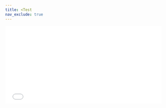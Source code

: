 ```yaml
---
title: <Test
nav_exclude: true
---
```


<iframe name="myiFrame" src="encrypted.html" allowfullscreen="true" frameborder="0" id="iFrameResizer0" scrolling="yes" style="min-height: 250px; width: 100%; overflow: hidden"></iframe>